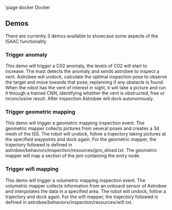 \page docker Docker

## Demos

There are currently 3 demos available to showcase some aspects of the ISAAC functionality

### Trigger anomaly

This demo will trigger a C02 anomaly, the levels of C02 will start to increase. The mast detects the anomaly and sends astrobee to inspect a vent. Astrobee will undock, calculate the optimal inspection pose to observe the target and move towards that pose, replanning if any obstacle is found. When the robot has the vent of interest in sight, it will take a picture and run it through a trained CNN, identifying whether the vent is obstructed, free or inconclusive result. After inspection Astrobee will dock autonomously.

### Trigger geometric mapping

This demo will trigger a geometric mapping inspection event. The geometric mapper collects pictures from several poses and creates a 3d mesh of the ISS.
The robot will undock, follow a trajectory taking pictures at the specified waypoints and dock again. For the geometric mapper, the trajectory followed is defined in astrobee/behaviors/inspection/resources/jpm_sliced.txt. The geometric mapper will map a section of the jem containing the entry node.

### Trigger wifi mapping

This demo will trigger a volumetric mapping inspection event. The volumetric mapper collects information from an onboard sensor of Astrobee and interpolates the data in a specified area.
The robot will undock, follow a trajectory and dock again. For the wifi mapper, the trajectory followed is defined in astrobee/behaviors/inspection/resources/wifi.txt.